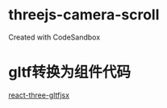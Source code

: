 # threejs-camera-scroll
Created with CodeSandbox

# gltf转换为组件代码
[react-three-gltfjsx](https://github.com/pmndrs/gltfjsx)
